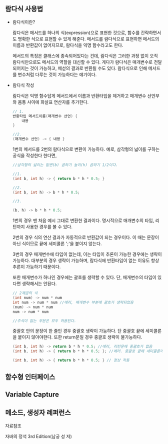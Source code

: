 ## 람다식 사용법

- 람다식이란?

  람다식은 메서드를 하나의 식(expression)으로 표현한 것으로, 함수를 간략하면서도 명확한 식으로 표현할 수 있게 해준다. 메서드를 람다식으로 표현하면 메서드의 이름과 반환값이 없어지므로, 람다식을 익명 함수라고도 한다.

  메서드의 특징은 클래스에 종속되어있다는 건데, 람다식은 그러한 과정 없이 오직 람다식만으로도 메서드의 역할을 대신할 수 있다. 게다가 람다식은 매개변수로 전달되어지는 것이 가능하고, 메섣의 결과로 반환될 수도 있다. 람다식으로 인해 메서드를 변수처럼 다루는 것이 가능하다는 얘기이다.

- 람다식 작성

  람다식은 익명 함수답게 메서드에서 이름과 반환타입을 제거하고 매개변수 선언부와 몸통 사이에 화살표 연산자를 추가한다.

    ```java
    // 1.
    반환타입 메서드이름(매개변수 선언) {
    	내용
    }

    //2.
    (매개변수 선언) -> { 내용 }

    ```

  1번의 메서드를 2번의 람다식으로 변환이 가능하다. 예로, 삼각형의 넓이를 구하는 공식을 작성한다 한다면,

    ```java
    //삼각형의 넓이는 밑변(b) 곱하기 높이(h) 곱하기 1/2이다.

    //1.
    (int b, int h) -> { return b * h * 0.5; }

    //2.
    (int b, int h) -> b * h * 0.5;

    //3.

    (b, h) -> b * h * 0.5;
    ```

  1번의 경우 맨 처음 예시 그대로 변환한 결과이다. 명시적으로 매개변수의 타입, 리턴까지 사용한 경우를 볼 수 있다.

  2번의 경우 식의 연산 결과가 자동적으로 반환값이 되는 경우이다. 이 때는 문장이 아닌 식이므로 끝에 세미콜론 ';'을 붙이지 않는다.

  3번의 경우 매개변수에 타입이 없는데, 이는 타입이 추론이 가능한 경우에는 생략이 가능하다. 대부분의 경우 생략이 가능하며, 람다식에 반환타입이 없는 이유도 항상 추론이 가능하기 때문이다.

  또한 매개변수가 하나인 경우에는 괄호를 생략할 수 있다. 단, 매개변수의 타입이 있다면 생략해서는 안된다.

    ```java
    // 2제곱의 식
    (int num) -> num * num
    int num -> num * num //에러, 매개변수 부분에 괄호가 생략되었음
    (num) -> num * num
    num -> num * num

    //주석이 없는 부분은 모두 허용된다.
    ```

  중괄호 안의 문장이 한 줄인 경우 중괄호 생략이 가능하다. 단 중괄호 끝에 세미콜론을 붙이지 않아야한다. 또한 return문일 경우 중괄호 생략이 불가능하다.

    ```java
    (int b, int h) -> return b * h * 0.5; //에러, 리턴문에 중괄호가 없음
    (int b, int h) -> { return b * h * 0.5; }; //에러. 중괄호 끝에 세미콜론이 있음

    (int b, int h) -> { return b * h * 0.5; } // 정상 작동
    ```

## 함수형 인터페이스

## Variable Capture

## 메소드, 생성자 레퍼런스

자료참조

자바의 정석 3rd Edition(남궁 성 저)